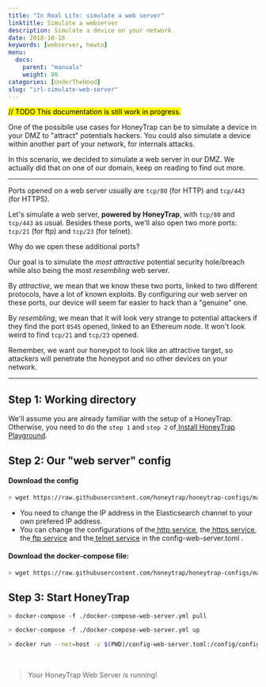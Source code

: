 ```yaml
---
title: "In Real Life: simulate a web server"
linktitle: Simulate a webserver
description: Simulate a device on your network.
date: 2018-10-10
keywords: [webserver, howto]
menu:
  docs:
    parent: "manuals"
    weight: 80
categories: [UnderTheHood]
slug: "irl-simulate-web-server"
---
```

<mark>// TODO This documentation is still work in progress.</mark>

One of the possibile use cases for HoneyTrap can be to simulate a device in your DMZ  to "attract" potentials hackers.
You could also simulate a device within another part of your network, for internals attacks.

In this scenario, we decided to simulate a web server in our DMZ. We actually did that on one of our domain, keep on reading to find out more.

-------

Ports opened on a web server usually are `tcp/80` (for HTTP) and `tcp/443` (for HTTPS).

Let's simulate a web server, **powered by HoneyTrap**, with `tcp/80` and `tcp/443` as usual. Besides these ports, we'll also open two more
ports: `tcp/21` (for ftp) and `tcp/23` (for telnet).

Why do we open these additional ports?

Our goal is to simulate the *most attractive* potential security hole/breach while also being the most *resembling* web server.

By *attractive*, we mean that we know these two ports, linked to two different protocols, have a lot of known exploits. By configuring our
web server on these ports, our device will seem far easier to hack than a "genuine" one.  

By *resembling*, we mean that it will look very strange to potential attackers if they find the port `8545` opened, linked to an Ethereum
node. It won't look weird to find `tcp/21` and `tcp/23` opened.   

Remember, we want our honeypot to look like an attractive target, so
attackers will penetrate the honeypot and no other devices on your network.

-------


## Step 1: Working directory

We'll assume you are already familiar with the setup of a HoneyTrap.
Otherwise, you need to do the `step 1` and `step 2` of[ Install HoneyTrap Playground](/manuals/honeytrap-local-playground/#step-1-get-docker).


## Step 2: Our "web server" config


#### Download the config

```bash
> wget https://raw.githubusercontent.com/honeytrap/honeytrap-configs/master/agent-server/config-server.toml
```

+ You need to change the IP address in the Elasticsearch channel to your own prefered IP address.
+ You can change the configurations of the[ http service](/services/http/), the[ https service](/services/https/), the[ ftp service](/services/ftp/) and the[ telnet service](/services/telnet/) in the config-web-server.toml .



#### Download the docker-compose file:
```bash
> wget https://raw.githubusercontent.com/honeytrap/honeytrap-configs/master/agent-server/docker-compose-server.yml
```


## Step 3: Start HoneyTrap

```bash
> docker-compose -f ./docker-compose-web-server.yml pull
```

```bash
> docker-compose -f ./docker-compose-web-server.yml up
```

```bash
> docker run --net=host -v $(PWD)/config-web-server.toml:/config/config.toml honeytrap/honeytrap:latest
```

<br>

> Your HoneyTrap Web Server is running!
